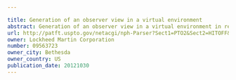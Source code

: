 ```yaml
---

title: Generation of an observer view in a virtual environment
abstract: Generation of an observer view in a virtual environment in response to real-time input during a simulation is disclosed. In one embodiment, a device initiates a simulation of a virtual environment. Core view data that identifies a core view in the virtual environment is maintained. The core view is associated with an object in the virtual environment. Core view imagery that depicts a portion of the virtual environment based on the core view data is generated. During the simulation, real-time input that includes first observer view data that identifies a first observer view in the virtual environment is received. The first observer view is unassociated with any object in the virtual environment. First observer view imagery that depicts a portion of the virtual environment based on the first observer view data is generated.
url: http://patft.uspto.gov/netacgi/nph-Parser?Sect1=PTO2&Sect2=HITOFF&p=1&u=%2Fnetahtml%2FPTO%2Fsearch-adv.htm&r=1&f=G&l=50&d=PALL&S1=09563723&OS=09563723&RS=09563723
owner: Lockheed Martin Corporation
number: 09563723
owner_city: Bethesda
owner_country: US
publication_date: 20121030
---
```

